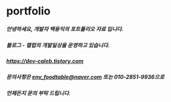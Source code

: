 # portfolio
##### 안녕하세요, 개발자 백용익의 포트폴리오 자료 입니다.
##### 블로그 - 캘럽의 개발일상을 운영하고 있습니다. 
##### https://dev-caleb.tistory.com
##### 문의사항은 env_foodtable@naver.com 또는 010-2851-9936으로
##### 언제든지 문의 부탁 드립니다.
